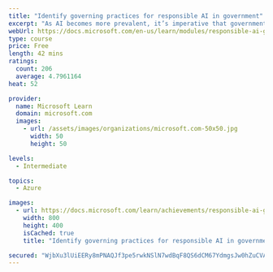 ```yaml
---
title: "Identify governing practices for responsible AI in government"
excerpt: "As AI becomes more prevalent, it’s imperative that governments have practices in place to ensure that it’s used responsibly. This starts with governments establishing their own guiding principles, then choosing and operationalizing a system of governance. We recognize that every government will have their own perspective on responsible AI, but we’re hopeful that our perspective will serve as a helpful starting point as they embark on their own AI journey."
webUrl: https://docs.microsoft.com/en-us/learn/modules/responsible-ai-governing-practices-government/
type: course
price: Free
length: 42 mins
ratings:
  count: 206
  average: 4.7961164
heat: 52

provider:
  name: Microsoft Learn
  domain: microsoft.com
  images:
    - url: /assets/images/organizations/microsoft.com-50x50.jpg
      width: 50
      height: 50

levels:
  - Intermediate

topics:
  - Azure

images:
  - url: https://docs.microsoft.com/learn/achievements/responsible-ai-governing-practices-government-social.png
    width: 800
    height: 400
    isCached: true
    title: "Identify governing practices for responsible AI in government"

secured: "WjbXu3lUiEERy8mPNAQJf3pe5rwkNSlN7wdBqF8QS6dCM67YdmgsJw0hZuCVAEOrVshne62Sy9PdTO3/Eik40d2QIIXVLjP3OrToKTB2H5d6VxYSLydM6+dMkVUwT/5tgsiopYuyx0SySTIIPlZmNuKmW5enltDpBoKnbK+wFvSNwX+EacPTMzH7bmAoKG4dFJ7S6lZ57hQ8kPlde/wZ5GDiN/StAiqDc30A2x+Z06kA1cRV/DcjpM93KKreTVMOKXsWuf7vabDRE6rzC29cF+7PxxpSiDqSjEs69QQLf8KZYaPg1GPr2Yf95SvG0YgzRxrKtqhJUvSUkZrsPZ/Ah4YZFyceuydTbI5D34c3FsQYqYQNUHmW/taqaURE+qu8VV9PXCZeRZwJhSOJ9fUZyA==;uah5Bmcd3MNwE/3bq7iroQ=="
---
```


